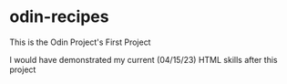 # odin-recipes
This is the Odin Project's First Project

I would have demonstrated my current (04/15/23) HTML skills after this 
project
